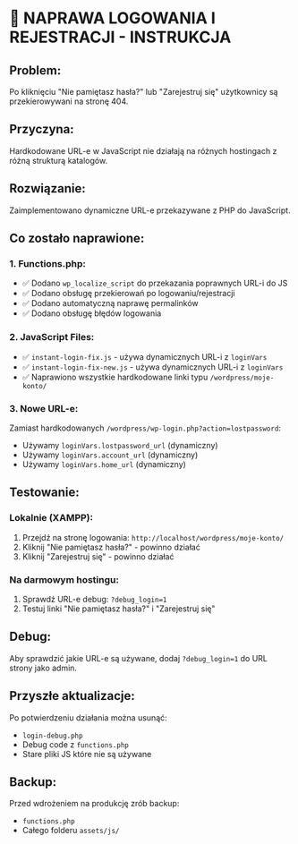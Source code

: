 # 🚀 NAPRAWA LOGOWANIA I REJESTRACJI - INSTRUKCJA

## Problem:
Po kliknięciu "Nie pamiętasz hasła?" lub "Zarejestruj się" użytkownicy są przekierowywani na stronę 404.

## Przyczyna:
Hardkodowane URL-e w JavaScript nie działają na różnych hostingach z różną strukturą katalogów.

## Rozwiązanie:
Zaimplementowano dynamiczne URL-e przekazywane z PHP do JavaScript.

## Co zostało naprawione:

### 1. Functions.php:
- ✅ Dodano `wp_localize_script` do przekazania poprawnych URL-i do JS
- ✅ Dodano obsługę przekierowań po logowaniu/rejestracji
- ✅ Dodano automatyczną naprawę permalinków
- ✅ Dodano obsługę błędów logowania

### 2. JavaScript Files:
- ✅ `instant-login-fix.js` - używa dynamicznych URL-i z `loginVars`
- ✅ `instant-login-fix-new.js` - używa dynamicznych URL-i z `loginVars`
- ✅ Naprawiono wszystkie hardkodowane linki typu `/wordpress/moje-konto/`

### 3. Nowe URL-e:
Zamiast hardkodowanych `/wordpress/wp-login.php?action=lostpassword`:
- Używamy `loginVars.lostpassword_url` (dynamiczny)
- Używamy `loginVars.account_url` (dynamiczny)
- Używamy `loginVars.home_url` (dynamiczny)

## Testowanie:

### Lokalnie (XAMPP):
1. Przejdź na stronę logowania: `http://localhost/wordpress/moje-konto/`
2. Kliknij "Nie pamiętasz hasła?" - powinno działać
3. Kliknij "Zarejestruj się" - powinno działać

### Na darmowym hostingu:
1. Sprawdź URL-e debug: `?debug_login=1`
2. Testuj linki "Nie pamiętasz hasła?" i "Zarejestruj się"

## Debug:
Aby sprawdzić jakie URL-e są używane, dodaj `?debug_login=1` do URL strony jako admin.

## Przyszłe aktualizacje:
Po potwierdzeniu działania można usunąć:
- `login-debug.php`
- Debug code z `functions.php`
- Stare pliki JS które nie są używane

## Backup:
Przed wdrożeniem na produkcję zrób backup:
- `functions.php`
- Całego folderu `assets/js/`
